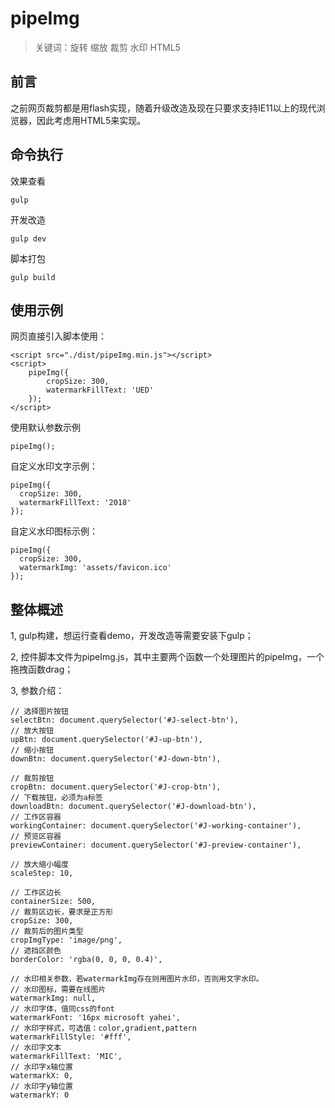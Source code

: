 # pipeImg
> 关键词：旋转 缩放 裁剪 水印 HTML5
## 前言
之前网页裁剪都是用flash实现，随着升级改造及现在只要求支持IE11以上的现代浏览器，因此考虑用HTML5来实现。

## 命令执行
效果查看
```
gulp
```
开发改造
```
gulp dev
```
脚本打包
```
gulp build
```
## 使用示例
网页直接引入脚本使用：
```
<script src="./dist/pipeImg.min.js"></script>
<script>
    pipeImg({
        cropSize: 300,
        watermarkFillText: 'UED'
    });
</script>
```

使用默认参数示例
```
pipeImg();
```
自定义水印文字示例：
```
pipeImg({
  cropSize: 300,
  watermarkFillText: '2018'
});
```
自定义水印图标示例：
```
pipeImg({
  cropSize: 300,
  watermarkImg: 'assets/favicon.ico'
});
```
## 整体概述
1, gulp构建，想运行查看demo，开发改造等需要安装下gulp；

2, 控件脚本文件为pipeImg.js，其中主要两个函数一个处理图片的pipeImg，一个拖拽函数drag；

3, 参数介绍：
```
// 选择图片按钮
selectBtn: document.querySelector('#J-select-btn'),
// 放大按钮
upBtn: document.querySelector('#J-up-btn'),
// 缩小按钮
downBtn: document.querySelector('#J-down-btn'),

// 裁剪按钮
cropBtn: document.querySelector('#J-crop-btn'),
// 下载按钮，必须为a标签
downloadBtn: document.querySelector('#J-download-btn'),
// 工作区容器
workingContainer: document.querySelector('#J-working-container'),
// 预览区容器
previewContainer: document.querySelector('#J-preview-container'),

// 放大缩小幅度
scaleStep: 10,

// 工作区边长
containerSize: 500,
// 裁剪区边长，要求是正方形
cropSize: 300,
// 裁剪后的图片类型
cropImgType: 'image/png',
// 遮挡区颜色
borderColor: 'rgba(0, 0, 0, 0.4)',

// 水印相关参数，若watermarkImg存在则用图片水印，否则用文字水印。
// 水印图标，需要在线图片
watermarkImg: null,
// 水印字体，值同css的font
watermarkFont: '16px microsoft yahei',
// 水印字样式，可选值：color,gradient,pattern
watermarkFillStyle: '#fff',
// 水印字文本
watermarkFillText: 'MIC',
// 水印字x轴位置
watermarkX: 0,
// 水印字y轴位置
watermarkY: 0
```